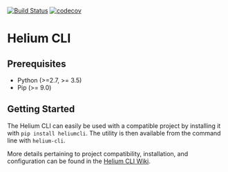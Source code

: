 [![Build Status](https://travis-ci.org/HeliumEdu/heliumcli.svg?branch=master)](https://travis-ci.org/HeliumEdu/heliumcli)
[![codecov](https://codecov.io/gh/HeliumEdu/heliumcli/branch/master/graph/badge.svg)](https://codecov.io/gh/HeliumEdu/heliumcli)


# Helium CLI

## Prerequisites

* Python (>=2.7, >= 3.5)
* Pip (>= 9.0)

## Getting Started

The Helium CLI can easily be used with a compatible project by installing it with `pip install heliumcli`. The utility
is then available from the command line with `helium-cli`.

More details pertaining to project compatibility, installation, and configuration can be found in the [Helium CLI Wiki](https://github.com/HeliumEdu/heliumcli/wiki).

